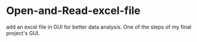 # Open-and-Read-excel-file 
add an excel file in GUI for better data analysis.
One of the steps of my final project's GUI.
